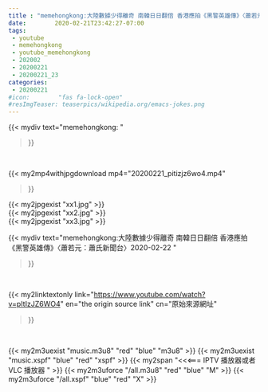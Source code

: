 ```yaml
---
title : "memehongkong:大陸數據少得離奇 南韓日日翻倍 香港應拍《黑警英雄傳》〈蕭若元：蕭氏新聞台〉2020-02-22 "
date:        2020-02-21T23:42:27-07:00
tags:
 - youtube
 - memehongkong
 - youtube_memehongkong
 - 202002
 - 20200221
 - 20200221_23
categories:
 - 20200221
#icon:        "fas fa-lock-open"
#resImgTeaser: teaserpics/wikipedia.org/emacs-jokes.png
---
```


{{< mydiv text="memehongkong: "
>}}
<br>


{{< my2mp4withjpgdownload mp4="20200221_pitizjz6wo4.mp4"
>}}

{{< my2jpgexist "xx1.jpg" >}}<br>
{{< my2jpgexist "xx2.jpg" >}}<br>
{{< my2jpgexist "xx3.jpg" >}}<br>



{{< mydiv text="memehongkong:大陸數據少得離奇 南韓日日翻倍 香港應拍《黑警英雄傳》〈蕭若元：蕭氏新聞台〉2020-02-22 "
>}}
<br>

{{< my2linktextonly link="https://www.youtube.com/watch?v=pItIzJZ6WO4"
en="the origin source link" cn="原始來源網址"
>}}


<br>

{{< my2m3uexist "music.m3u8" "red"  "blue" "m3u8" >}} {{< my2m3uexist "music.xspf" "blue" "red"  "xspf" >}} {{< my2span "<<<=== IPTV 播放器或者 VLC 播放器 " >}} {{< my2m3uforce "/all.m3u8" "red"  "blue" "M" >}} {{< my2m3uforce "/all.xspf" "blue" "red"  "X" >}} 
